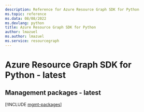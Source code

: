 ```yaml
---
description: Reference for Azure Resource Graph SDK for Python
ms.topic: reference
ms.data: 08/08/2022
ms.devlang: python
title: Azure Resource Graph SDK for Python
author: lmazuel
ms.author: lmazuel
ms.service: resourcegraph
---
```

# Azure Resource Graph SDK for Python - latest

## Management packages - latest
[!INCLUDE [mgmt-packages](resource-graph-mgmt-index.md)]